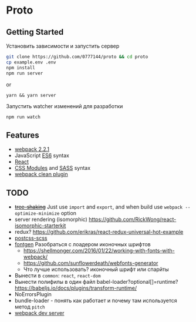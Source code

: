 # Proto

## Getting Started

Установить зависимости и запустить сервер
```bash
git clone https://github.com/0777144/proto && cd proto
cp example.env .env
npm install
npm run server
```

or

```
yarn && yarn server
```

Запустить watcher изменений для разработки
```bash
npm run watch
```


## Features

* [webpack 2.2.1]
* JavaScript [ES6] syntax
* [React]
* [CSS Modules] and [SASS] syntax
* [webpack clean plugin]


## TODO

* ~~[tree-shaking](http://www.2ality.com/2015/12/webpack-tree-shaking.html)~~ Just use `import` and `export`, and when build use `webpack --optimize-minimize` option
* server rendering (isomorphic) https://github.com/RickWong/react-isomorphic-starterkit
* redux? https://github.com/erikras/react-redux-universal-hot-example
* [postcss-scss](https://github.com/postcss/postcss-scss)
* [fontgen](https://github.com/DragonsInn/fontgen-loader/) Разобраться с лоадером иконочных шрифтов
  * https://shellmonger.com/2016/01/22/working-with-fonts-with-webpack/
  * https://github.com/sunflowerdeath/webfonts-generator
  * Что лучше использовать? иконочный шрифт или спарйты
* Вынести в `common`: `react`, `react-dom`
* Вынести полифилы в один файл babel-loader?optional[]=runtime?
https://babeljs.io/docs/plugins/transform-runtime/
* NoErrorsPlugin
* bundle-loader - понять как работает и почему там используется метод `pitch`
* [webpack dev server](https://webpack.js.org/configuration/dev-server/#devserver)


[webpack 2.2.1]: https://github.com/webpack/webpack/tree/v2.2.1
[ES6]: http://es6-features.org/
[React]: https://github.com/facebook/react
[CSS Modules]: https://github.com/webpack-contrib/css-loader#css-modules
[SASS]: http://sass-lang.com/guide
[webpack clean plugin]: https://github.com/johnagan/clean-webpack-plugin
